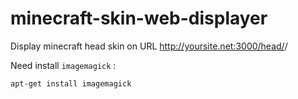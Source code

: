 # minecraft-skin-web-displayer

Display minecraft head skin on URL http://yoursite.net:3000/head/<minecraft username>/<optionnal size>

Need install `imagemagick` :
```bash
apt-get install imagemagick
```
